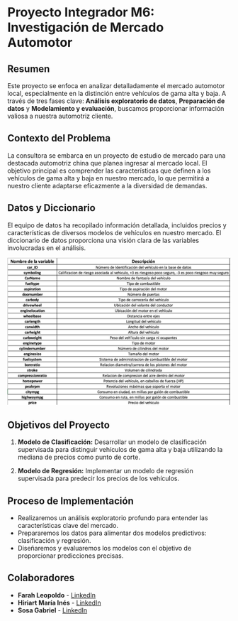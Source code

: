 # Proyecto Integrador M6: Investigación de Mercado Automotor

## Resumen

Este proyecto se enfoca en analizar detalladamente el mercado automotor local, especialmente en la distinción entre vehículos de gama alta y baja. A través de tres fases clave: **Análisis exploratorio de datos**, **Preparación de datos** y **Modelamiento y evaluación**, buscamos proporcionar información valiosa a nuestra automotriz cliente.

## Contexto del Problema

La consultora se embarca en un proyecto de estudio de mercado para una destacada automotriz china que planea ingresar al mercado local. El objetivo principal es comprender las características que definen a los vehículos de gama alta y baja en nuestro mercado, lo que permitirá a nuestro cliente adaptarse eficazmente a la diversidad de demandas.

## Datos y Diccionario

El equipo de datos ha recopilado información detallada, incluidos precios y características de diversos modelos de vehículos en nuestro mercado. El diccionario de datos proporciona una visión clara de las variables involucradas en el análisis.

![Diccionario de Datos](https://github.com/jdeiloff/Proyecto-Integrador-M6/raw/main/dic_pi2.jpg)

## Objetivos del Proyecto

1. **Modelo de Clasificación:** Desarrollar un modelo de clasificación supervisada para distinguir vehículos de gama alta y baja utilizando la mediana de precios como punto de corte.

2. **Modelo de Regresión:** Implementar un modelo de regresión supervisada para predecir los precios de los vehículos.

## Proceso de Implementación

- Realizaremos un análisis exploratorio profundo para entender las características clave del mercado.
- Prepararemos los datos para alimentar dos modelos predictivos: clasificación y regresión.
- Diseñaremos y evaluaremos los modelos con el objetivo de proporcionar predicciones precisas.

## Colaboradores

* **Farah Leopoldo**  - [LinkedIn](https://www.linkedin.com/in/leopoldo-farah-618b00271/)
* **Hiriart María Inés**  - [LinkedIn](https://www.linkedin.com/in/mhiriart/)
* **Sosa Gabriel**  - [LinkedIn](https://www.linkedin.com/in/gabriel-sosa26)



